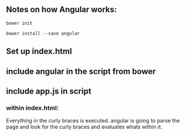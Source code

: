 ## Notes on how Angular works:
```shell
bower init
```

```shell
bower install --save angular
```
## Set up index.html
## include angular in the script from bower
## include app.js in script


### within index.html:
Everything in the curly braces is executed.
angular is going to parse the page and look for the curly braces and evaluates whats within it.
